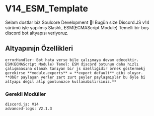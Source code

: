 # V14_ESM_Template
Selam dostlar biz Soulcore Development 👋! Bugün size Discord.JS v14 sürümü işle yapılmış Slashlı, ESM(ECMAScript Module) Temelli bir boş discord bot altyapısı veriyoruz.

## Altyapınıjn Özellikleri
```
errorHandler: Bot hata verse bile çalışmaya devam edecektir.
ESM(ECMAScript Module) Temel: ESM discord botunun daha hızlı çalışmaasına olanak tanıyan bir js özelliğidir örnek göstermekj gerekirse **module.exports** = **export default** gibi oluyor.
**Öbür paylaşan yerler zart zurt şeyler paylaşmışlar bu öyle bi altyapı değil alıp gönlünüzce kullanabilirsiniz.**
```

### Gerekli Modüller
```
discord.js: V14
advanced-logs: V2.1.3
```

